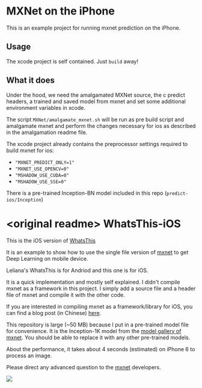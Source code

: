 # MXNet on the iPhone

This is an example project for running mxnet prediction on the iPhone.

## Usage

The xcode project is self contained. Just ``build`` away!

## What it does

Under the hood, we need the amalgamated MXNet source, the c predict headers, a trained and saved model from mxnet and set some additional environment variables in xcode.

The script ``MXNet/amalgamate_mxnet.sh`` will be run as pre build script and amalgamate mxnet and perform the changes necessary for ios as described in the amalgamation readme file.

The xcode project already contains the preprocessor settings required to build mxnet for ios:
- ``"MXNET_PREDICT_ONLY=1"``
- ``"MXNET_USE_OPENCV=0"``
- ``"MSHADOW_USE_CUDA=0"``
- ``"MSHADOW_USE_SSE=0"``

There is a pre-trained Inception-BN model included in this repo (``predict-ios/Inception``)

# \<original readme\> WhatsThis-iOS

This is the iOS version of [WhatsThis](https://github.com/Leliana/WhatsThis)

It is an example to show how to use the single file version of [mxnet](https://github.com/dmlc/mxnet) to get Deep Learning on mobile device.

Leliana's WhatsThis is for Andriod and this one is for iOS.

It is a quick implementation and mostly self explained. 
I didn't compile mxnet as a framework in this project. I simply add a source file and a header file of mxnet and compile it with the other code.

If you are interested in compiling mxnet as a framework/library for iOS, you can find a blog post (in Chinese) [here](http://www.liuxiao.org/2015/12/ios-mxnet-的-ios-版本编译/).

This repository is large (~50 MB) because I put in a pre-trained model file for convenience. It is the Inception-1K model from the [model gallery of mxnet](http://mxnet.readthedocs.org/en/latest/pretrained.html). You should be able to replace it with any other pre-trained models. 

About the performance, it takes about 4 seconds (estimated) on iPhone 6 to process an image.

Please direct any advanced question to the [mxnet](https://github.com/dmlc/mxnet) developers.

![](gif/demo.gif)

